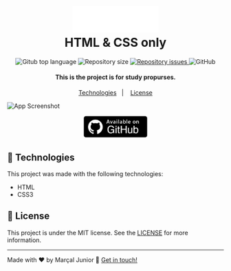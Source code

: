 <h1 align="center"> 
  <img src="https://github.com/marssaljr/spotify-home/blob/main/assets/logo.png" width="200px"/>  
  <br>  
  HTML & CSS only
</h1>  
 
<p align="center"> 
  <img alt="Gitub top language" src="https://img.shields.io/github/languages/top/marssaljr/spotify-home.svg"> 
 
  <img alt="Repository size" src="https://img.shields.io/github/repo-size/marssaljr/spotify-home.svg">  
  </a> 
 
  <a href="https://github.com/marssaljr/spotify-home/issues"> 
    <img alt="Repository issues" src="https://img.shields.io/github/issues/marssaljr/spotify-home.svg"> 
  </a> 
 
  <img alt="GitHub" src="https://img.shields.io/github/license/marssaljr/spotify-home.svg"> 
</p> 
 
<h4 align="center"> 
  This is the project is for study propurses. 
</h4> 

<p align="center">
  <a href="#rocket-technologies">Technologies</a>&nbsp;&nbsp;&nbsp;|&nbsp;&nbsp;&nbsp;
  <a href="#memo-license">License</a>
</p>

![App Screenshot](https://imgur.com/nPTlgQ0.png) 
<p align="center"> 
  <a href="https://marssaljr.github.io/spotify-home/" target="_blank"> 
    <img alt="Demo on Github" src="https://raw.githubusercontent.com/marssaljr/spotify-home/main/assets/github.png" width="150px"> 
  </a>
</p> 

## :rocket: Technologies

This project was made with the following technologies:

- HTML 
- CSS3 
 
## :memo: License

This project is under the MIT license. See the [LICENSE](https://github.com/marssaljr/spotify-home/blob/main/LICENSE) for more information.

---

Made with ♥ by Marçal Junior :wave: [Get in touch!](https://www.linkedin.com/in/marssaljr/)


  
  
